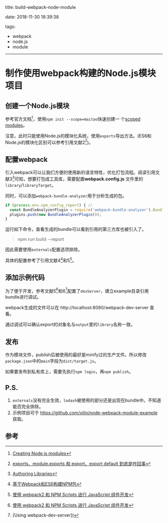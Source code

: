 title: build-webpack-node-module

date: 2018-11-30 18:39:38

tags:

- webpack
- node.js
- module

---

# 制作使用webpack构建的Node.js模块项目

## 创建一个Node.js模块

参考官方文档[^1]，使用`npm init --scope=maitao`快速创建一 个[scoped modules](https://docs.npmjs.com/about-scopes)。

注意，此时只能使用Node.js的模块化系统，使用`exports`导出方法。(ES6和Node.js的模块化区别可以参考引用文献2[^2])。

## 配置webpack

引入webpack可以让我们方便的使用新的语言特性，优化打包流程。阅读引用文献3[^3]可知，想要打包成工具库，需要配置**webpack.config.js** 文件里的 `library`/`libraryTarget`。

同时，可以添加`webpack-bundle-analyzer`用于分析生成的包。

```javascript
if (process.env.npm_config_report) { // 
  const BundleAnalyzerPlugin = require('webpack-bundle-analyzer').BundleAnalyzerPlugin;
  plugins.push(new BundleAnalyzerPlugin());
}
```

运行如下命令，查看生成的bundle可以看到引用的第三方库也被引入了。

> npm run build --report

因此需要使用`externals`配置选项排除。

具体的配置参考了引用文献4[^4]和5[^5]。

## 添加示例代码

为了便于开发，参考文献5[^5]和6[^6]配置了`devServer`，建立example目录引用bundle进行调试。

webpack生成的文件可以在 http://localhost:8080/webpack-dev-server 查看。

通过调试可以确认export的对象名与`output`里的`library`名称一致。

## 发布

作为模块文件，publish后被使用的最好是minify过的生产文件。所以修改`package.json`中的`main`字段为`dist/target.js`。

如果要发布到私有库上，需要先执行`npm login`，再`npm publish`。

## P.S.

1. `externals`没有完全生效，`lodash`被使用的部分还是出现在bundle中。不知道能否完全排除。
2. 示例项目可于 https://github.com/xilin/node-webpack-module-example 获取。

## 参考

[^1]: [Creating Node.js modules](https://docs.npmjs.com/creating-node-js-modules)
[^2]: [exports、module.exports 和 export、export default 到底是咋回事](https://juejin.im/post/597ec55a51882556a234fcef)
[^3]: [Authoring Libraries](https://webpack.js.org/guides/author-libraries/)
[^4]: [基于Webpack和ES6构建NPM包](https://juejin.im/post/5ac4a4d85188255c4c107e42)
[^5]: [使用 webpack2 和 NPM Scripts 进行 JavaScript 组件开发](https://www.h5jun.com/post/using-webpack2-and-npm-scripts.html)
[^6]: [Using webpack-dev-server](